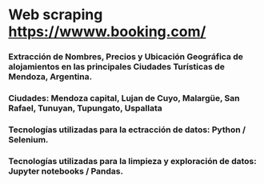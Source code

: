 # Web scraping https://wwww.booking.com/


### Extracción de Nombres, Precios y Ubicación Geográfica de alojamientos en las principales Ciudades Turísticas de Mendoza, Argentina. 
### Ciudades: Mendoza capital, Lujan de Cuyo, Malargüe, San Rafael, Tunuyan, Tupungato, Uspallata

### Tecnologías utilizadas para la ectracción de datos: Python / Selenium. 

### Tecnologías utilizadas para la limpieza y exploración de datos: Jupyter notebooks / Pandas.
